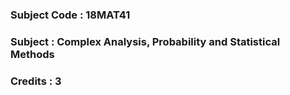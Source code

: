 ### Subject Code : 18MAT41

### Subject : Complex Analysis, Probability and Statistical Methods

### Credits : 3
